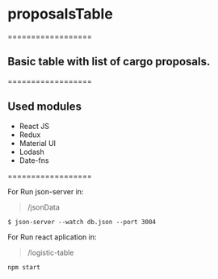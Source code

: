 # proposalsTable

==================

## Basic table with list of cargo proposals. 

==================

## Used modules
* React JS
* Redux
* Material UI
* Lodash
* Date-fns

==================

For Run json-server in:
> /jsonData
```
$ json-server --watch db.json --port 3004
```

For Run react aplication in: 
> /logistic-table

```
npm start
```